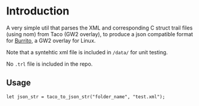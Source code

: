 # Introduction

A very simple util that parses the XML and corresponding C struct trail files (using nom) from Taco (GW2 overlay), to produce a json compatible format for [Burrito](https://github.com/AsherGlick/Burrito), a GW2 overlay for Linux.

Note that a syntehtic xml file is included in `/data/` for unit testing.

No `.trl` file is included in the repo.

## Usage

```
let json_str = taco_to_json_str("folder_name", "test.xml");
```
